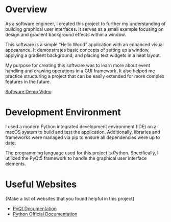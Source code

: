 # Overview

As a software engineer, I created this project to further my understanding of building graphical user interfaces. It serves as a small example focusing on design and gradient background effects within a window.

This software is a simple “Hello World” application with an enhanced visual appearance. It demonstrates basic concepts of setting up a window, applying a gradient background, and placing text widgets in a neat layout.

My purpose for creating this software was to learn more about event handling and drawing operations in a GUI framework. It also helped me practice structuring a project that can be easily extended for more complex features in the future.

[Software Demo Video](https://youtu.be/VHpy7FdEW28)

# Development Environment

I used a modern Python integrated development environment (IDE) on a macOS system to build and test the application. Additionally, libraries and frameworks were managed via pip to ensure all dependencies were up to date.

The programming language used for this project is Python. Specifically, I utilized the PyQt5 framework to handle the graphical user interface elements.

# Useful Websites

{Make a list of websites that you found helpful in this project}
* [PyQt Documentation](https://www.riverbankcomputing.com/static/Docs/PyQt5/)
* [Python Official Documentation](https://docs.python.org/3/)
